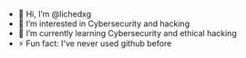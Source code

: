 - 👋 Hi, I’m @lichedxg
- 👀 I’m interested in Cybersecurity and hacking
- 🌱 I’m currently learning Cybersecurity and ethical hacking
- ⚡ Fun fact: I've never used github before
